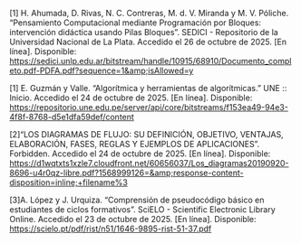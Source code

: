 [1] H. Ahumada, D. Rivas, N. C. Contreras, M. d. V. Miranda y M. V. Póliche. “Pensamiento Computacional mediante Programación por Bloques: intervención didáctica usando Pilas Bloques”. SEDICI - Repositorio de la Universidad Nacional de La Plata. Accedido el 26 de octubre de 2025. [En línea]. Disponible: https://sedici.unlp.edu.ar/bitstream/handle/10915/68910/Documento_completo.pdf-PDFA.pdf?sequence=1&amp;isAllowed=y



[1] E. Guzmán y Valle. “Algorítmica y herramientas de algorítmicas.” UNE :: Inicio. Accedido el 24 de octubre de 2025. [En línea]. Disponible: https://repositorio.une.edu.pe/server/api/core/bitstreams/f153ea49-94e3-4f8f-8768-d5e1dfa59def/content

[2]“LOS DIAGRAMAS DE FLUJO: SU DEFINICIÓN, OBJETIVO, VENTAJAS, ELABORACIÓN, FASES, REGLAS Y EJEMPLOS DE APLICACIONES”. Forbidden. Accedido el 24 de octubre de 2025. [En línea]. Disponible: https://d1wqtxts1xzle7.cloudfront.net/60656037/Los_diagramas20190920-8696-u4r0qz-libre.pdf?1568999126=&amp;response-content-disposition=inline;+filename%3

[3]A. López y J. Urquiza. “Comprensión de pseudocódigo básico en estudiantes de ciclos formativos”. SciELO - Scientific Electronic Library Online. Accedido el 23 de octubre de 2025. [En línea]. Disponible: https://scielo.pt/pdf/rist/n51/1646-9895-rist-51-37.pdf
